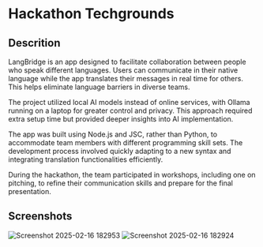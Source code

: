 # Hackathon Techgrounds

## Descrition
LangBridge is an app designed to facilitate collaboration between people who speak different languages. Users can communicate in their native language while the app translates their messages in real time for others. This helps eliminate language barriers in diverse teams.

The project utilized local AI models instead of online services, with Ollama running on a laptop for greater control and privacy. This approach required extra setup time but provided deeper insights into AI implementation.

The app was built using Node.js and JSC, rather than Python, to accommodate team members with different programming skill sets. The development process involved quickly adapting to a new syntax and integrating translation functionalities efficiently.

During the hackathon, the team participated in workshops, including one on pitching, to refine their communication skills and prepare for the final presentation.

## Screenshots
![Screenshot 2025-02-16 182953](https://github.com/user-attachments/assets/5be5f96a-2d2a-4985-9817-36c0079f198b)
![Screenshot 2025-02-16 182924](https://github.com/user-attachments/assets/a874bcfb-518e-4ec7-934c-f61e69b86c8d)
